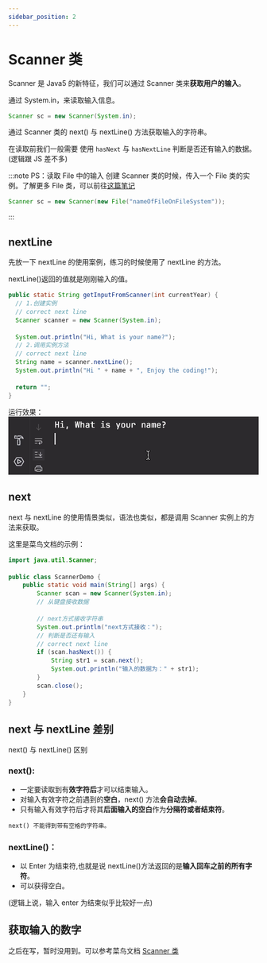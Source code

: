 ```yaml
---
sidebar_position: 2
---
```


# Scanner 类

Scanner 是 Java5 的新特征，我们可以通过 Scanner 类来**获取用户的输入**。

通过 System.in，来读取输入信息。

```java title="创建 Scanner 对象的基本语法"
Scanner sc = new Scanner(System.in);
```

通过 Scanner 类的 next() 与 nextLine() 方法获取输入的字符串。

在读取前我们一般需要 使用 `hasNext` 与 `hasNextLine` 判断是否还有输入的数据。(逻辑跟 JS 差不多)

:::note PS：读取 File 中的输入
创建 Scanner 类的时候，传入一个 File 类的实例。了解更多 File 类，可以前往[这篇笔记](./fileClass.md)

```java title="读取File中的输入"
Scanner sc = new Scanner(new File("nameOfFileOnFileSystem"));
```

:::

## nextLine

先放一下 nextLine 的使用案例，练习的时候使用了 nextLine 的方法。

nextLine()返回的值就是刚刚输入的值。

```java title="nextLine example"
public static String getInputFromScanner(int currentYear) {
  // 1.创建实例
  // correct next line
  Scanner scanner = new Scanner(System.in);

  System.out.println("Hi, What is your name?");
  // 2.调用实例方法
  // correct next line
  String name = scanner.nextLine();
  System.out.println("Hi " + name + ", Enjoy the coding!");

  return "";
}
```

运行效果：
![运行 Scanner 动图](../images/Scanner-example.gif)

## next

next 与 nextLine 的使用情景类似，语法也类似，都是调用 Scanner 实例上的方法来获取。

这里是菜鸟文档的示例：

```java
import java.util.Scanner;

public class ScannerDemo {
    public static void main(String[] args) {
        Scanner scan = new Scanner(System.in);
        // 从键盘接收数据

        // next方式接收字符串
        System.out.println("next方式接收：");
        // 判断是否还有输入
        // correct next line
        if (scan.hasNext()) {
            String str1 = scan.next();
            System.out.println("输入的数据为：" + str1);
        }
        scan.close();
    }
}
```

## next 与 nextLine 差别

next() 与 nextLine() 区别

### next():

- 一定要读取到有**效字符后**才可以结束输入。
- 对输入有效字符之前遇到的**空白**，next() 方法**会自动去掉**。
- 只有输入有效字符后才将其**后面输入的空白**作为**分隔符或者结束符**。

`next() 不能得到带有空格的字符串。`

### nextLine()：

- 以 Enter 为结束符,也就是说 nextLine()方法返回的是**输入回车之前的所有字符**。
- 可以获得空白。

(逻辑上说，输入 enter 为结束似乎比较好一点)

## 获取输入的数字

之后在写，暂时没用到。可以参考菜鸟文档 [Scanner 类](https://www.runoob.com/java/java-scanner-class.html)
